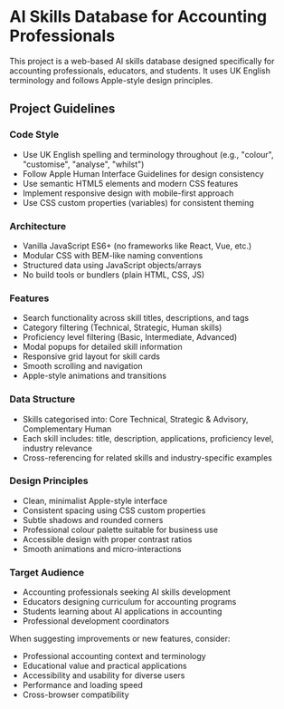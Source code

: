 <!-- Use this file to provide workspace-specific custom instructions to Copilot. For more details, visit https://code.visualstudio.com/docs/copilot/copilot-customization#_use-a-githubcopilotinstructionsmd-file -->

# AI Skills Database for Accounting Professionals

This project is a web-based AI skills database designed specifically for accounting professionals, educators, and students. It uses UK English terminology and follows Apple-style design principles.

## Project Guidelines

### Code Style
- Use UK English spelling and terminology throughout (e.g., "colour", "customise", "analyse", "whilst")
- Follow Apple Human Interface Guidelines for design consistency
- Use semantic HTML5 elements and modern CSS features
- Implement responsive design with mobile-first approach
- Use CSS custom properties (variables) for consistent theming

### Architecture
- Vanilla JavaScript ES6+ (no frameworks like React, Vue, etc.)
- Modular CSS with BEM-like naming conventions
- Structured data using JavaScript objects/arrays
- No build tools or bundlers (plain HTML, CSS, JS)

### Features
- Search functionality across skill titles, descriptions, and tags
- Category filtering (Technical, Strategic, Human skills)
- Proficiency level filtering (Basic, Intermediate, Advanced)
- Modal popups for detailed skill information
- Responsive grid layout for skill cards
- Smooth scrolling and navigation
- Apple-style animations and transitions

### Data Structure
- Skills categorised into: Core Technical, Strategic & Advisory, Complementary Human
- Each skill includes: title, description, applications, proficiency level, industry relevance
- Cross-referencing for related skills and industry-specific examples

### Design Principles
- Clean, minimalist Apple-style interface
- Consistent spacing using CSS custom properties
- Subtle shadows and rounded corners
- Professional colour palette suitable for business use
- Accessible design with proper contrast ratios
- Smooth animations and micro-interactions

### Target Audience
- Accounting professionals seeking AI skills development
- Educators designing curriculum for accounting programs
- Students learning about AI applications in accounting
- Professional development coordinators

When suggesting improvements or new features, consider:
- Professional accounting context and terminology
- Educational value and practical applications
- Accessibility and usability for diverse users
- Performance and loading speed
- Cross-browser compatibility
